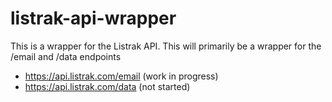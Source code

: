 # listrak-api-wrapper
This is a wrapper for the Listrak API. This will primarily be a wrapper for the /email and /data endpoints
- https://api.listrak.com/email (work in progress)
- https://api.listrak.com/data (not started)
